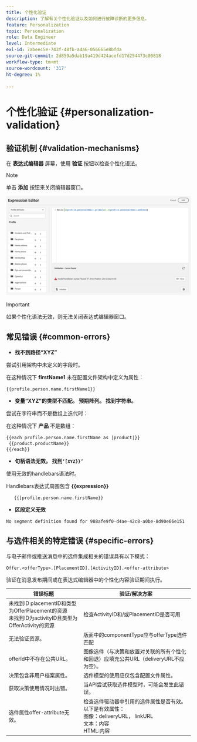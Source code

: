 ```yaml
---
title: 个性化验证
description: 了解有关个性化验证以及如何进行故障诊断的更多信息。
feature: Personalization
topic: Personalization
role: Data Engineer
level: Intermediate
exl-id: 7abeec5e-743f-48fb-a4a6-056665e8bfda
source-git-commit: 2d859a5dab19a419d424acefd17d254473c00818
workflow-type: tm+mt
source-wordcount: '317'
ht-degree: 1%

---
```


# 个性化验证 {#personalization-validation}

## 验证机制 {#validation-mechanisms}

在 **表达式编辑器** 屏幕，使用 **验证** 按钮以检查个性化语法。

>[!NOTE]
> 单击 **添加** 按钮来关闭编辑器窗口。

![](assets/perso_validation1.png)

>[!IMPORTANT]
> 如果个性化语法无效，则无法关闭表达式编辑器窗口。

## 常见错误 {#common-errors}

* **找不到路径“XYZ”**

尝试引用架构中未定义的字段时。

在这种情况下 **firstName1** 未在配置文件架构中定义为属性：

```
{{profile.person.name.firstName1}}
```

* **变量“XYZ”的类型不匹配。 预期阵列。 找到字符串。**

尝试在字符串而不是数组上迭代时：

在这种情况下 **产品** 不是数组：

```
{{each profile.person.name.firstName as |product|}}
 {{product.productName}}
{{/each}}
```

* **句柄语法无效。 找到`‘[XYZ}}’`**

使用无效的handlebars语法时。

Handlebars表达式周围包含 **{{expression}}**

```
   {{[profile.person.name.firstName}}
```

* **区段定义无效**

```
No segment definition found for 988afe9f0-d4ae-42c8-a0be-8d90e66e151
```

## 与选件相关的特定错误 {#specific-errors}

与电子邮件或推送消息中的选件集成相关的错误具有以下模式：

```
Offer.<offerType>.[PlacementID].[ActivityID].<offer-attribute>
```

验证在消息发布期间或在表达式编辑器中的个性化内容验证期间执行。

<table> 
 <thead> 
  <tr> 
   <th> 错误标题<br /> </th> 
   <th> 验证/解决方案 <br /> </th> 
  </tr> 
 </thead> 
 <tbody> 
  <tr> 
   <td>未找到ID placementID和类型为OfferPlacement的资源 <br/>
未找到ID为activityID且类型为OfferActivity的资源<br/></td> 
   <td>检查ActivityID和/或PlacementID是否可用</td> 
  </tr> 
   <tr> 
   <td>无法验证资源。</td> 
   <td>版面中的componentType应与offerType选件匹配</td> 
  </tr> 
   <tr> 
   <td>offerId中不存在公共URL。</td> 
   <td>图像选件（与决策和放置对关联的所有个性化和回退）应填充公共URL（deliveryURL不应为空）。</td> 
  </tr> 
  <tr> 
   <td>决策包含非用户档案属性。</td> 
   <td>选件模型的使用应仅包含配置文件属性。</td> 
  </tr> 
  <tr> 
   <td>获取决策使用情况时出错。</td> 
   <td>当API尝试获取选件模型时，可能会发生此错误。</td> 
  </tr>
  <tr> 
   <td>选件属性offer-attribute无效。</td> 
   <td>检查选件驱动器中引用的选件属性是否有效。 以下是有效属性： <br/>
图像：deliveryURL， linkURL<br/>
文本：内容<br/>
HTML:内容<br/></td> 
  </tr> 
 </tbody> 
</table>
